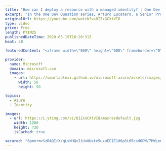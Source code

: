 ```yaml
---
title: "How can I deploy a resource with a managed identity? | One Dev Question: Arturo Lucatero"
excerpt: "In the One Dev Question series, Arturo Lucatero, a Senior Program Manager working on managed identities for Azure resources, explains how to deploy a resource that contains a managed identity.    For more information, visit: https://docs.microsoft.com/azure/active-directory/managed-identities-azure-resources/overview"
originalUrl: https://youtube.com/watch?v=8IZxGCXtVI8
type: video
price: Free
length: PT1M2S
publishedDateTime: 2020-05-19T16:20:31Z
heat: 50

featuredContent: "<iframe width=\"800\" height=\"500\" frameborder=\"0\" src=\"https://www.youtube.com/embed/8IZxGCXtVI8\" allow=\"accelerometer; autoplay; encrypted-media; gyroscope; picture-in-picture\" allowfullscreen></iframe>"

provider:
  name: Microsoft
  domain: microsoft.com
  images:
    - url: https://smartableai.github.io/microsoft-azure/assets/images/organizations/microsoft.com-50x50.jpg
      width: 50
      height: 50

topics:
  - Azure
  - Identity

images:
  - url: https://i.ytimg.com/vi/8IZxGCXtVI8/maxresdefault.jpg
    width: 1280
    height: 720
    isCached: true

secured: "6pon+mvSzRAQIrX/qLxNHQvIiUoUUate5uxuEE1E1d6p8L65codODW/7MWLemktlEB6eOCVdnEXNbbs5rPmlXY9QmLrYvMMLnha9b+atM4THyPjAqrItFjWXCvVVV+yOCZOc+hEHFWephbPDLrkg2hL8pJ4ZQfe54Armj21jtXWf0iOL4no64CP8B0siXf2S+s650W4sZOw5KmTL6sSW3TGMe1pb7krYm24D50puTraQPTwGGw08V1oDwegJlgptBNtmKz+ljNdDeqL07lQfUNguY1DXbvFNErg9yFgS8qHJPZyfYlJtUTJHK0HHCH+Z2yKNw1AYu+AYeBoI0NJqVN13usEvM5ykRZvAAIDQg63qtLZnqlW+UGgX8sUKuLykHecTgpwIhtd2dLJeUDL5cSASi6uZJROm136SueqRG/w=;mlrggmzvxWyauSmHjkIUHg=="
---
```


